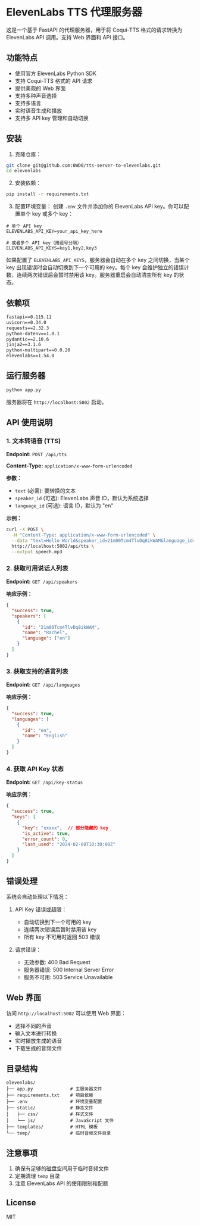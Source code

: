 # ElevenLabs TTS 代理服务器

这是一个基于 FastAPI 的代理服务器，用于将 Coqui-TTS 格式的请求转换为 ElevenLabs API 调用。支持 Web 界面和 API 接口。

## 功能特点

- 使用官方 ElevenLabs Python SDK
- 支持 Coqui-TTS 格式的 API 请求
- 提供美观的 Web 界面
- 支持多种声音选择
- 支持多语言
- 实时语音生成和播放
- 支持多 API key 管理和自动切换

## 安装

1. 克隆仓库：
```bash
git clone git@github.com:0WD0/tts-server-to-elevenlabs.git
cd elevenlabs
```

2. 安装依赖：
```bash
pip install -r requirements.txt
```

3. 配置环境变量：
创建 `.env` 文件并添加你的 ElevenLabs API key。你可以配置单个 key 或多个 key：

```env
# 单个 API key
ELEVENLABS_API_KEY=your_api_key_here

# 或者多个 API key（用逗号分隔）
ELEVENLABS_API_KEYS=key1,key2,key3
```

如果配置了 `ELEVENLABS_API_KEYS`，服务器会自动在多个 key 之间切换，当某个 key 出现错误时会自动切换到下一个可用的 key。每个 key 会维护独立的错误计数，连续两次错误后会暂时禁用该 key。服务器重启会自动清空所有 key 的状态。

## 依赖项

```txt
fastapi==0.115.11
uvicorn==0.34.0
requests==2.32.3
python-dotenv==1.0.1
pydantic==2.10.6
jinja2==3.1.6
python-multipart==0.0.20
elevenlabs==1.54.0
```

## 运行服务器

```bash
python app.py
```

服务器将在 `http://localhost:5002` 启动。

## API 使用说明

### 1. 文本转语音 (TTS)

**Endpoint:** `POST /api/tts`

**Content-Type:** `application/x-www-form-urlencoded`

**参数：**
- `text` (必需): 要转换的文本
- `speaker_id` (可选): ElevenLabs 声音 ID，默认为系统选择
- `language_id` (可选): 语言 ID，默认为 "en"

**示例：**
```bash
curl -X POST \
  -H "Content-Type: application/x-www-form-urlencoded" \
  --data "text=Hello World&speaker_id=21m00Tcm4TlvDq8ikWAM&language_id=en" \
  http://localhost:5002/api/tts \
  --output speech.mp3
```

### 2. 获取可用说话人列表

**Endpoint:** `GET /api/speakers`

**响应示例：**
```json
{
  "success": true,
  "speakers": [
    {
      "id": "21m00Tcm4TlvDq8ikWAM",
      "name": "Rachel",
      "language": ["en"]
    }
  ]
}
```

### 3. 获取支持的语言列表

**Endpoint:** `GET /api/languages`

**响应示例：**
```json
{
  "success": true,
  "languages": [
    {
      "id": "en",
      "name": "English"
    }
  ]
}
```

### 4. 获取 API Key 状态

**Endpoint:** `GET /api/key-status`

**响应示例：**
```json
{
  "success": true,
  "keys": [
    {
      "key": "xxxxx",  // 部分隐藏的 key
      "is_active": true,
      "error_count": 0,
      "last_used": "2024-02-08T10:30:00Z"
    }
  ]
}
```

## 错误处理

系统会自动处理以下情况：

1. API Key 错误或超限：
   - 自动切换到下一个可用的 key
   - 连续两次错误后暂时禁用该 key
   - 所有 key 不可用时返回 503 错误

2. 请求错误：
   - 无效参数: 400 Bad Request
   - 服务器错误: 500 Internal Server Error
   - 服务不可用: 503 Service Unavailable

## Web 界面

访问 `http://localhost:5002` 可以使用 Web 界面：

- 选择不同的声音
- 输入文本进行转换
- 实时播放生成的语音
- 下载生成的音频文件

## 目录结构

```
elevenlabs/
├── app.py              # 主服务器文件
├── requirements.txt    # 项目依赖
├── .env                # 环境变量配置
├── static/             # 静态文件
│   ├── css/            # 样式文件
│   └── js/             # JavaScript 文件
├── templates/          # HTML 模板
└── temp/               # 临时音频文件目录
```

## 注意事项

1. 确保有足够的磁盘空间用于临时音频文件
2. 定期清理 `temp` 目录
3. 注意 ElevenLabs API 的使用限制和配额

## License

MIT
